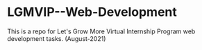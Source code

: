 # LGMVIP--Web-Development
This is a repo for Let's Grow More Virtual Internship Program web development tasks. (August-2021)
